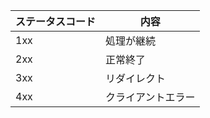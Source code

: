 | ステータスコード | 内容 |
| --- | --- |
| 1xx | 処理が継続 |
| 2xx | 正常終了 |
| 3xx | リダイレクト |
| 4xx | クライアントエラー |
